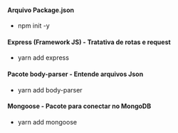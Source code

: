 #### Arquivo Package.json
- npm init -y

#### Express (Framework JS) - Tratativa de rotas e request
- yarn add express

#### Pacote body-parser - Entende arquivos Json
- yarn add body-parser

#### Mongoose - Pacote para conectar no MongoDB
- yarn add mongoose